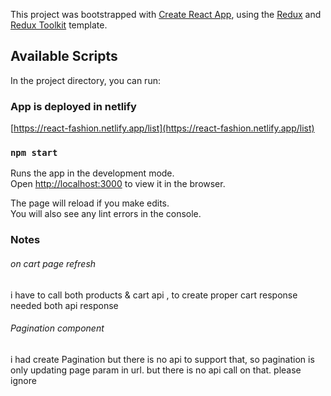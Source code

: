 This project was bootstrapped with [Create React App](https://github.com/facebook/create-react-app), using the [Redux](https://redux.js.org/) and [Redux Toolkit](https://redux-toolkit.js.org/) template.

## Available Scripts

In the project directory, you can run:

### App is deployed in netlify

[https://react-fashion.netlify.app/list](https://react-fashion.netlify.app/list)

### `npm start`

Runs the app in the development mode.<br />
Open [http://localhost:3000](http://localhost:3000) to view it in the browser.

The page will reload if you make edits.<br />
You will also see any lint errors in the console.

### Notes

###### on cart page refresh

i have to call both products & cart api , to create proper cart response needed both api response

###### Pagination component

i had create Pagination but there is no api to support that, so pagination is only updating page param in url. but there is no api call on that. please ignore
